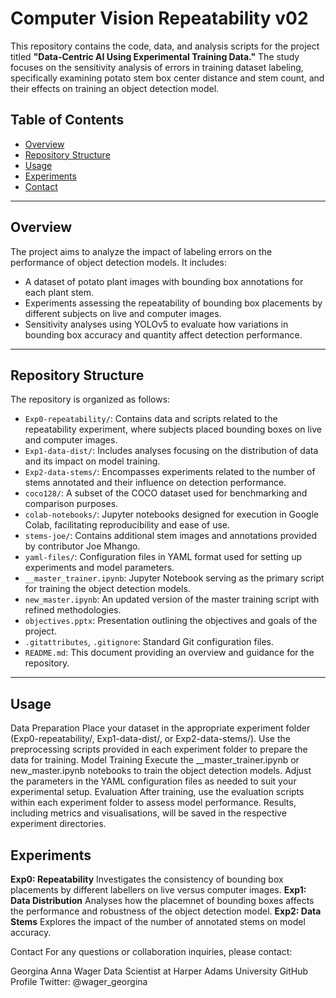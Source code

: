 # Computer Vision Repeatability v02

This repository contains the code, data, and analysis scripts for the project titled **"Data-Centric AI Using Experimental Training Data."** The study focuses on the sensitivity analysis of errors in training dataset labeling, specifically examining potato stem box center distance and stem count, and their effects on training an object detection model.

## Table of Contents
- [Overview](#overview)
- [Repository Structure](#repository-structure)
- [Usage](#usage)
- [Experiments](#experiments)
- [Contact](#contact)

---

## Overview
The project aims to analyze the impact of labeling errors on the performance of object detection models. It includes:
- A dataset of potato plant images with bounding box annotations for each plant stem.
- Experiments assessing the repeatability of bounding box placements by different subjects on live and computer images.
- Sensitivity analyses using YOLOv5 to evaluate how variations in bounding box accuracy and quantity affect detection performance.

---

## Repository Structure
The repository is organized as follows:

- `Exp0-repeatability/`: Contains data and scripts related to the repeatability experiment, where subjects placed bounding boxes on live and computer images.
- `Exp1-data-dist/`: Includes analyses focusing on the distribution of data and its impact on model training.
- `Exp2-data-stems/`: Encompasses experiments related to the number of stems annotated and their influence on detection performance.
- `coco128/`: A subset of the COCO dataset used for benchmarking and comparison purposes.
- `colab-notebooks/`: Jupyter notebooks designed for execution in Google Colab, facilitating reproducibility and ease of use.
- `stems-joe/`: Contains additional stem images and annotations provided by contributor Joe Mhango.
- `yaml-files/`: Configuration files in YAML format used for setting up experiments and model parameters.
- `__master_trainer.ipynb`: Jupyter Notebook serving as the primary script for training the object detection models.
- `new_master.ipynb`: An updated version of the master training script with refined methodologies.
- `objectives.pptx`: Presentation outlining the objectives and goals of the project.
- `.gitattributes`, `.gitignore`: Standard Git configuration files.
- `README.md`: This document providing an overview and guidance for the repository.

---

## Usage
Data Preparation
Place your dataset in the appropriate experiment folder (Exp0-repeatability/, Exp1-data-dist/, or Exp2-data-stems/).
Use the preprocessing scripts provided in each experiment folder to prepare the data for training.
Model Training
Execute the __master_trainer.ipynb or new_master.ipynb notebooks to train the object detection models.
Adjust the parameters in the YAML configuration files as needed to suit your experimental setup.
Evaluation
After training, use the evaluation scripts within each experiment folder to assess model performance.
Results, including metrics and visualisations, will be saved in the respective experiment directories.

## Experiments
**Exp0: Repeatability**
Investigates the consistency of bounding box placements by different labellers on live versus computer images.
**Exp1: Data Distribution**
Analyses how the placemnet of bounding boxes affects the performance and robustness of the object detection model.
**Exp2: Data Stems**
Explores the impact of the number of annotated stems on model accuracy.

Contact
For any questions or collaboration inquiries, please contact:

Georgina Anna Wager
Data Scientist at Harper Adams University
GitHub Profile
Twitter: @wager_georgina

